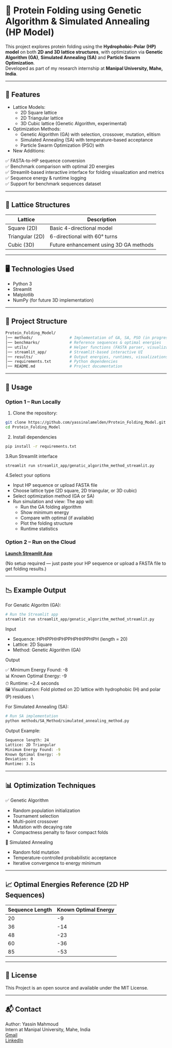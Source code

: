 # 🧬 Protein Folding using Genetic Algorithm & Simulated Annealing (HP Model)
This project explores protein folding using the **Hydrophobic-Polar (HP) model** on both **2D and 3D lattice structures**, with optimization via **Genetic Algorithm (GA)**, **Simulated Annealing (SA)** and **Particle Swarm Optimization**.  
Developed as part of my research internship at **Manipal University, Mahe, India**.

---

## 🚀 Features

- Lattice Models:
  - 2D Square lattice
  - 2D Triangular lattice
  - 3D Cubic lattice (Genetic Algorithm, experimental)
- Optimization Methods:
  - Genetic Algorithm (GA) with selection, crossover, mutation, elitism
  - Simulated Annealing (SA) with temperature-based acceptance
  - Particle Swarm Optimization (PSO) with 
- New Additions:

✅ FASTA-to-HP sequence conversion \
✅ Benchmark comparison with optimal 2D energies \
✅ Streamlit-based interactive interface for folding visualization and metrics \
✅ Sequence energy & runtime logging \
✅ Support for benchmark sequences dataset

---

## 🧱 Lattice Structures

| Lattice         | Description |
|-----------------|-------------|
| Square (2D)     | Basic 4-directional model |
| Triangular (2D) | 6-directional with 60° turns |
| Cubic (3D)      | Future enhancement using 3D GA methods |

---

## 🖥️ Technologies Used

- Python 3
- Streamlit
- Matplotlib
- NumPy (for future 3D implementation)

---

## 📂 Project Structure

```bash
Protein_Folding_Model/
│── methods/                # Implementation of GA, SA, PSO (in progress)
│── benchmarks/             # Reference sequences & optimal energies
│── utils/                  # Helper functions (FASTA parser, visualization, etc.)
│── streamlit_app/          # Streamlit-based interactive UI
│── results/                # Output energies, runtimes, visualizations
│── requirements.txt        # Python dependencies
│── README.md               # Project documentation
```

---

## 📌 Usage

### **Option 1 – Run Locally**

1. Clone the repository:

```bash
git clone https://github.com/yassinalamelden/Protein_Folding_Model.git
cd Protein_Folding_Model
```

2. Install dependencies

```bash
pip install -r requirements.txt
```

3.Run Streamlit interface

```bash
streamlit run streamlit_app/genatic_algorithm_method_streamlit.py
```

4.Select your options
- Input HP sequence or upload FASTA file
- Choose lattice type (2D square, 2D triangular, or 3D cubic)
- Select optimization method (GA or SA)
- Run simulation and view:
The app will:
  - Run the GA folding algorithm
  - Show minimum energy
  - Compare with optimal (if available)
  - Plot the folding structure
  - Runtime statistics

### **Option 2 – Run on the Cloud**

[**Launch Streamlit App**](https://proteinfoldingmodel.streamlit.app/)

(No setup required — just paste your HP sequence or upload a FASTA file to get folding results.)

---

## 📉 Example Output

For Genatic Algoritm (GA):

```bash
# Run the Streamlit app
streamlit run streamlit_app/genatic_algorithm_method_streamlit.py
```

Input
- Sequence: HPHPPHHPHPPHPHHPPHPH (length = 20)
- Lattice: 2D Square
- Method: Genetic Algorithm (GA)

Output

✅ Minimum Energy Found: -8 \
📊 Known Optimal Energy: -9 \
⏱ Runtime: ~2.4 seconds \
🖼 Visualization: Fold plotted on 2D lattice with hydrophobic (H) and polar (P) residues \

For Simulated Annealing (SA):

```bash
# Run SA implementation
python methods/SA_Method/simulated_annealing_method.py
```

Output Example:

```bash
Sequence length: 24
Lattice: 2D Triangular
Minimum Energy Found: -9
Known Optimal Energy: -9
Deviation: 0
Runtime: 3.1s
```

---

## 📊 Optimization Techniques
✅ Genetic Algorithm

- Random population initialization
- Tournament selection
- Multi-point crossover
- Mutation with decaying rate
- Compactness penalty to favor compact folds

🔄 Simulated Annealing

- Random fold mutation
- Temperature-controlled probabilistic acceptance
- Iterative convergence to energy minimum

---

## 📈 Optimal Energies Reference (2D HP Sequences)

| Sequence Length | Known Optimal Energy |
| --------------- | -------------------- |
| 20              | -9                   |
| 36              | -14                  |
| 48              | -23                  |
| 60              | -36                  |
| 85              | -53                  |

---

## 📄 License
This Project is an open source and available under the MIT License.

---

## 📬 Contact
Author: Yassin Mahmoud \
Intern at Manipal University, Mahe, India \
[Gmail](yassin.alamelden@gmail.com) \
[LinkedIn](https://www.linkedin.com/in/yassin-mahmoud-6130b5228)

